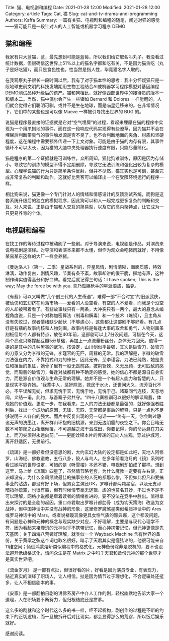 Title: 猫、电视剧和编程
Date: 2021-01-28 12:00
Modified: 2021-01-28 12:00
Category: article
Tags: Cat, 猫
Slug: cat-and-tv-drama-and-programming
Authors: Kaffa
Summary: 一篇有关猫、电视剧和编程的随笔，阐述对猫的感觉——猫可能只是一段针对人的人工智能或机器学习程序 DEMO



## 猫和编程

我家有只大蓝猫，蓝，最先想到可能是蓝莓，所以我们给它取名叫丸子。我没看过统计数据，但很确信这世界上51%以上的猫名字都和吃有关，不是因为猫贪吃（丸子是好吃猫），而只是食色性也，性当然是指人性，毕竟猫名字人取的。

在我观察丸子很长一段时间以后，我有了对于猫本性的思考：我十分怀疑猫只是一段地球史前文明的科技发端期用生物工程结合AI或机器学习程序模型对基因编程DEMO测试品种升级后的遗产。猫和狗相比，就好像西部世界中的接待员的版本一和版本二。当然，猫中偶尔会产生一些诸如 Bernard 和 Dolores 一样觉醒的，人们就会觉得它们聪明可驯，或并不是生在地球，而是喵星迁移来的。在非常情况下，它们中的某些也是可以像 Maeve 一样被引导找出世界的 BUG 的。

说猫是程序最直接的证据就是它对“空气埋屎”的过程，看起来埋屎在猫的程序中实现为一个用爪刨地的事件，而在这一段响应代码实现得有些潦草，因为猫并不会在埋屎后判断带臭气的事件触发源是否不臭了，也不会判断地面的夹角、材质和坚硬程度，这在编程中需要额外传递一下上文对象。可能是由于猫的内存有限，其事件循环不可以太长，因为猫的大脑中央处理器执行速度有限，只能尽量简化。

猫是程序的第二个证据就是可训练性，众所周知，猫比狗难训练，原因是因为存储小，导致它的训练的模型不得不定期删除，导致它无法训练和强化出较为复杂的模型。心理学说猫的行为只是简单条件反射，但并不尽然，猫其实也是可训，甚至完成非常复杂的判断和动作。这就好比黑客可以编译出一个在受限环境运行的程序一样。

相比狗来说，猫更像一个专门针对人的情绪和情感设计的反馈测试系统，而狗是这套系统升级后的独立的模拟程序，因此狗可以和人一起完成更多复杂的判断和交互。对人来说，正是由于猫和人交互的简易型，以及它的高内聚特点，让它成为一只更易养育的个体。


## 电视剧和编程

在找工作的等待过程中被动刷了一些剧。对于导演来说，电视剧是作品，对演员来说电视剧是演绎。对导演和表演本来都不太懂，但作为观众会吃猪肉就好，不用像某易某东这样的大厂一样会养猪。

《曼达洛人》（第一、二季）星战系列的，异星风情，剧情清晰，画面质感，特效淋漓，动作复古，剧情风趣，节奏有条不紊，故事却讲的很干脆，掷地有声，这种制作确实值得高分和好口碑。看完后就记得三句话：I have spoken; This is the way; May the force be with you. 真乃孤胆枪手的星涯浪旅，酷毙。

《有翡》可以又叫做“几个创三代的人生奇遇”，难得一部“不合时宜”的旧派武侠，被仙侠和玄幻挤在角落市场——爱看的人没空看，有空的人不爱看，而我是个没空的人却被带着看了。有翡故事线只有一两条，大冲突只有一两个，最大的悬念从编程角度说，只是一个对称加密算法（制毒和解毒）和一个技术（炼钢），且主角从没有失败过，观者情绪缺少起伏（不够虐心），这些都让这部剧不够好看。有几点好是有翡的故事内核和人物刻画，故事内核是每逢大事的取舍和勇气，人物刻画虽刻板但每个人都有特点，放在40年前，这部剧可以上7分没问题，可惜在今天，这两个亮点只够撑起豆瓣5分基础，再加上一点流量粉丝分，总体无力回天。值得一提的是其中的几种厉害的武功，按设定，山川剑似乎最强，其次是破雪刀，破雪刀的刀意又分为李徵的无锋，李瑾容的无匹，周翡的无常。我的理解是，李徽的破雪刀法强在内力，不靠招式和刀的锋芒，因此无锋，至李瑾容，刀法已纯熟，她是责任和担当的象征，她骨子里有一股无畏前路，披荆斩棘，义无反顾，无可匹敌的感觉，而周翡的破雪刀，每逢对战都有种不确定的感觉，她的信心不都是源自自身实力，而是源自价值观与生命无常的理解。她并不是一个有超人能力和智慧的人，只是现实不容许她。“我辈中人，惩奸除恶，救民于水火，还世间大义，流芳百代不必，不平误解无妨，但求无愧于天，无愧于地，无愧于己。诸寨同气连枝，天苍地阔，义结一诺。此约，与吾寨子弟共守。“四十八寨校训可以很好的解读周翡，体现她的价值观。更进一步，在我看来，三人的刀法无疑都是最强的，就好像强者胜利后，找出一个成功的原因，无锋、无匹、无常都是事后的解释，只是一点也不足够说明三人各自的强大。而片中反复出现的另一句话——“终有一天，你会跨过静谧无声的洗墨江，离开群山环抱的旧桃源，来到无边阴霾的夜空之下。你会目睹无数不可攀爬之山相继倾覆，不可逾越之海干涸成田，你要记得，你的命运悬在刀尖上，而刀尖须得永远向前。”——更能诠释本片的传递的正向人生观，穿过护城河，离开舒适区，无畏前行。

《琉璃》是一部好看但没意思的剧，大约玄幻大陆的设定都是如此吧，天地人阿修罗，山海经、佛教道教，五行八卦，鲛人与鸟人。在多年前看沧月的《镜》系列时看过她写的世界设定，可惜的是《听雪楼》本还不错，电视剧却拍成了那样。想到这里，马上给《琉璃》四星了，虽然情节略老套，为什么魔教一定要有左右使，正派却没有，为什么全局绩效最佳的搞事业的人死的都那么惨，不但如此但凡和要搞事业的沾边，都没有好下场，但男女主演还OK，罗喉计都两颗星宿，以及无支祁暗指孙悟空，也很有趣，但有时候情节毫无逻辑，虐的也莫名其妙，不过也不是不可以理解，网络小说都是牵着读者的情绪推进的，要不没法在竞争中胜出。值得拿出来探讨的是全剧的起因，重口帝君取出罗喉计都肋骨（成为钧天策海）改造为女战神，但中国神话中并没有战神的形象，这里修罗魔煞星类似希腊神话中的 Ares 或罗马神话中的 Mars，或者说褚璇玑像更具女性气质的雅典娜，这个都没问题，有问题是心神和元神的概念与现实缺少对应，不好理解，主要是与现代心理学不符，因为看起来褚璇玑的元神似乎不携带记忆，而心神携带记忆，但元神更像是先天基因；关于四海八荒镜好理解，就类似一个 Wayback Machine 含有世界的备份，关于黄粱之弦这个词也取名很好，暗示了天君其实是懂弦论的，他很可能来自11维空间；倾倒鸿蒙熔炉类似编程中的格式化，元神备份除非是脱机的，要不也没法避开低级格式化，请问众生是在 Matrix 之中吗？天君和备份元神的那个世界才是真实世界吧。

《流金岁月》 是一部有点扯，但很好看的片，好看是因为演员专业，有表现力，贴近真实的演绎了职场人，让人相信。扯是因为情节过于理想化，不合逻辑处还挺多，让人不相信剧本的事。

《安家》是一部翻拍日剧的讲佛系房产中介人工作的剧，轻松幽默地告诉大家一个道理，人在职场要不断努力，但归根结底还是拼爹。

这么多的剧就和这个时代这么多的书一样，经不起析构，剧创作的过程是不断的约束下的正切逻辑，而一旦被拆开后对比现实，都会显得那么的荒谬，所以饭后娱乐就好。


感谢阅读。

